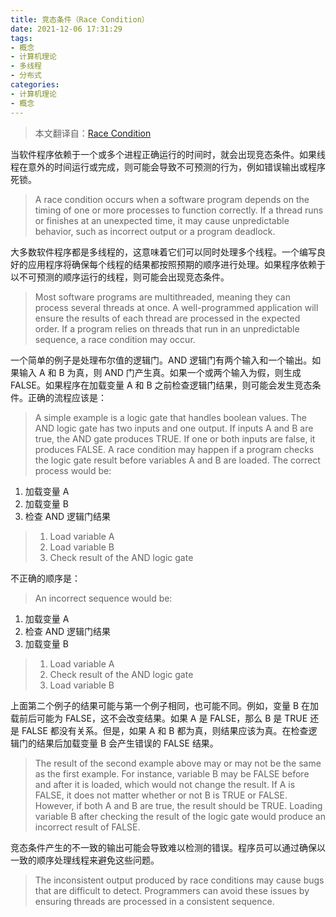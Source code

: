 ```yaml
---
title: 竞态条件（Race Condition）
date: 2021-12-06 17:31:29
tags:
- 概念
- 计算机理论
- 多线程
- 分布式
categories:
- 计算机理论
- 概念
---
```


> 本文翻译自：[Race Condition](https://techterms.com/definition/race_condition)

当软件程序依赖于一个或多个进程正确运行的时间时，就会出现竞态条件。如果线程在意外的时间运行或完成，则可能会导致不可预测的行为，例如错误输出或程序死锁。

> A race condition occurs when a software program depends on the timing of one or more processes to function correctly. If a thread runs or finishes at an unexpected time, it may cause unpredictable behavior, such as incorrect output or a program deadlock.

大多数软件程序都是多线程的，这意味着它们可以同时处理多个线程。一个编写良好的应用程序将确保每个线程的结果都按照预期的顺序进行处理。如果程序依赖于以不可预测的顺序运行的线程，则可能会出现竞态条件。

> Most software programs are multithreaded, meaning they can process several threads at once. A well-programmed application will ensure the results of each thread are processed in the expected order. If a program relies on threads that run in an unpredictable sequence, a race condition may occur.

一个简单的例子是处理布尔值的逻辑门。AND 逻辑门有两个输入和一个输出。如果输入 A 和 B 为真，则 AND 门产生真。如果一个或两个输入为假，则生成 FALSE。如果程序在加载变量 A 和 B 之前检查逻辑门结果，则可能会发生竞态条件。正确的流程应该是：

> A simple example is a logic gate that handles boolean values. The AND logic gate has two inputs and one output. If inputs A and B are true, the AND gate produces TRUE. If one or both inputs are false, it produces FALSE. A race condition may happen if a program checks the logic gate result before variables A and B are loaded. The correct process would be:

1. 加载变量 A
2. 加载变量 B
3. 检查 AND 逻辑门结果

> 1. Load variable A
> 2. Load variable B
> 3. Check result of the AND logic gate

不正确的顺序是：

> An incorrect sequence would be:

1. 加载变量 A
2. 检查 AND 逻辑门结果
3. 加载变量 B

> 1. Load variable A
> 2. Check result of the AND logic gate
> 3. Load variable B

上面第二个例子的结果可能与第一个例子相同，也可能不同。例如，变量 B 在加载前后可能为 FALSE，这不会改变结果。如果 A 是 FALSE，那么 B 是 TRUE 还是 FALSE 都没有关系。但是，如果 A 和 B 都为真，则结果应该为真。在检查逻辑门的结果后加载变量 B 会产生错误的 FALSE 结果。

> The result of the second example above may or may not be the same as the first example. For instance, variable B may be FALSE before and after it is loaded, which would not change the result. If A is FALSE, it does not matter whether or not B is TRUE or FALSE. However, if both A and B are true, the result should be TRUE. Loading variable B after checking the result of the logic gate would produce an incorrect result of FALSE.

竞态条件产生的不一致的输出可能会导致难以检测的错误。程序员可以通过确保以一致的顺序处理线程来避免这些问题。

> The inconsistent output produced by race conditions may cause bugs that are difficult to detect. Programmers can avoid these issues by ensuring threads are processed in a consistent sequence.